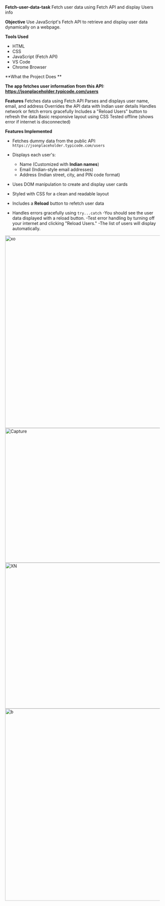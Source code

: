 **Fetch-user-data-task**
Fetch user data using Fetch API and display  Users info

**Objective** 
Use JavaScript's Fetch API to retrieve and display user data dynamically on a webpage.

 **Tools Used** 
- HTML
- CSS
- JavaScript (Fetch API)
- VS Code
- Chrome Browser

 **What the Project Does **

 **The app fetches user information from this API:**
 **https://jsonplaceholder.typicode.com/users**

 **Features**
Fetches data using Fetch API
Parses and displays user name, email, and address
Overrides the API data with Indian user details
Handles network or fetch errors gracefully
Includes a "Reload Users" button to refresh the data
Basic responsive layout using CSS
Tested offline (shows error if internet is disconnected)

**Features Implemented** 
- Fetches dummy data from the public API: `https://jsonplaceholder.typicode.com/users`

- Displays each user's:
  - Name (Customized with **Indian names**)
  - Email (Indian-style email addresses)
  - Address (Indian street, city, and PIN code format)
- Uses DOM manipulation to create and display user cards
- Styled with CSS for a clean and readable layout
- Includes a **Reload** button to refetch user data
- Handles errors gracefully using `try...catch`
-You should see the user data displayed with a reload button.
-Test error handling by turning off your internet and clicking "Reload Users."
-The list of users will display automatically.

<img width="846" height="626" alt="xo" src="https://github.com/user-attachments/assets/45359805-8738-45d4-a82f-5cb777f942a1" />
<img width="786" height="438" alt="Capture" src="https://github.com/user-attachments/assets/fec0110c-2795-432d-98f0-2b3ed81a8270" />

<img width="815" height="474" alt="XN" src="https://github.com/user-attachments/assets/a0478fbc-08db-4106-8c16-c94c158faaf6" />
<img width="866" height="625" alt="b" src="https://github.com/user-attachments/assets/8fad92c1-4336-40e3-8800-36a4c65e9fae" />

